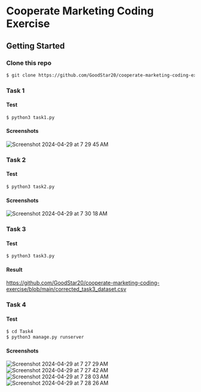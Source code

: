 # Cooperate Marketing Coding Exercise

## Getting Started

### Clone this repo

```bash
$ git clone https://github.com/GoodStar20/cooperate-marketing-coding-exercise.git
```

### Task 1

#### Test

```bash
$ python3 task1.py
```

#### Screenshots
![Screenshot 2024-04-29 at 7 29 45 AM](https://github.com/GoodStar20/cooperate-marketing-coding-exercise/assets/39380399/383933ad-50a4-4c89-8af7-31dd069e0143)

### Task 2

#### Test

```bash
$ python3 task2.py
```

#### Screenshots
![Screenshot 2024-04-29 at 7 30 18 AM](https://github.com/GoodStar20/cooperate-marketing-coding-exercise/assets/39380399/6fe68043-17f0-4a17-9777-8eb7baca096c)

### Task 3

#### Test

```bash
$ python3 task3.py
```
#### Result
https://github.com/GoodStar20/cooperate-marketing-coding-exercise/blob/main/corrected_task3_dataset.csv

### Task 4

#### Test

```bash
$ cd Task4
$ python3 manage.py runserver
```

#### Screenshots
![Screenshot 2024-04-29 at 7 27 29 AM](https://github.com/GoodStar20/cooperate-marketing-coding-exercise/assets/39380399/65a483e8-b140-4a49-b89b-8709ff5336bc)
![Screenshot 2024-04-29 at 7 27 42 AM](https://github.com/GoodStar20/cooperate-marketing-coding-exercise/assets/39380399/5f711826-67b0-4f15-87b8-5300b4ada221)
![Screenshot 2024-04-29 at 7 28 03 AM](https://github.com/GoodStar20/cooperate-marketing-coding-exercise/assets/39380399/fe5f004c-8d66-4244-bdc4-187ce976047d)
![Screenshot 2024-04-29 at 7 28 26 AM](https://github.com/GoodStar20/cooperate-marketing-coding-exercise/assets/39380399/6de99375-c0bb-4389-9da7-7245b2ceba92)
